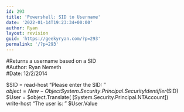 ```yaml
---
id: 293
title: 'Powershell: SID to Username'
date: '2022-01-14T19:23:34+00:00'
author: Ryan
layout: revision
guid: 'https://geekyryan.com/?p=293'
permalink: '/?p=293'
---
```


\#Returns a username based on a SID  
\#Author: Ryan Nemeth  
\#Date: 12/2/2014

$SID = read-host “Please enter the SID: ”  
$object = New-Object System.Security.Principal.SecurityIdentifier($SID)  
$User = $object.Translate( \[System.Security.Principal.NTAccount\])  
write-host “The user is: ” $User.Value